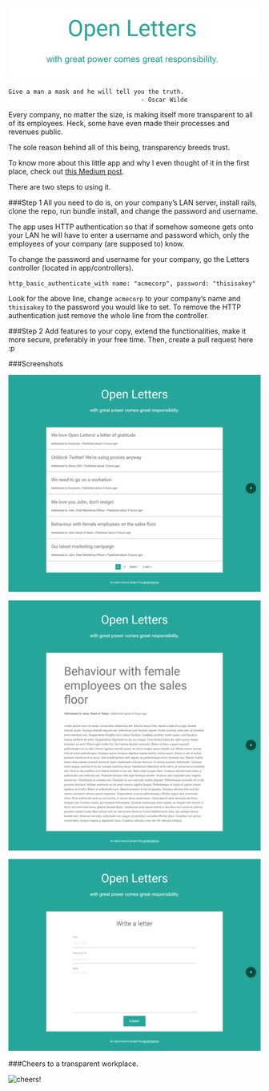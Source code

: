 ![open letters](https://raw.githubusercontent.com/nshntarora/OpenLetters/master/app/assets/images/logo.png)


```
Give a man a mask and he will tell you the truth.
                                     - Oscar Wilde
```


Every company, no matter the size, is making itself more transparent to all of its employees. Heck, some have even made their processes and revenues public.

The sole reason behind all of this being, transparency breeds trust.

To know more about this little app and why I even thought of it in the first place, check out [this Medium post].

There are two steps to using it.

###Step 1
All you need to do is, on your company’s LAN server, install rails, clone the repo, run bundle install, and change the password and username.

The app uses HTTP authentication so that if somehow someone gets onto your LAN he will have to enter a username and password which, only the employees of your company (are supposed to) know.

To change the password and username for your company, go the Letters controller (located in app/controllers).
```
http_basic_authenticate_with name: "acmecorp", password: "thisisakey"
```
Look for the above line, change ```acmecorp``` to your company’s name and ```thisisakey``` to the password you would like to set.
To remove the HTTP authentication just remove the whole line from the controller.

###Step 2
Add features to your copy, extend the functionalities, make it more secure, preferably in your free time. Then, create a pull request here :p

###Screenshots

![screenshot1](https://raw.githubusercontent.com/nshntarora/OpenLetters/master/app/assets/images/index.png)

![screenshot2](https://raw.githubusercontent.com/nshntarora/OpenLetters/master/app/assets/images/show.png)

![screenshot3](https://raw.githubusercontent.com/nshntarora/OpenLetters/master/app/assets/images/new.png)


###Cheers to a transparent workplace.

![cheers!](https://www.emojibase.com/resources/img/emojis/twitter/1f37a.png)

   [this Medium post]: <https://medium.com/@nshntarora/get-aside-slack-here-comes-another-future-of-workplace-communication-649c5cc19b0c>
